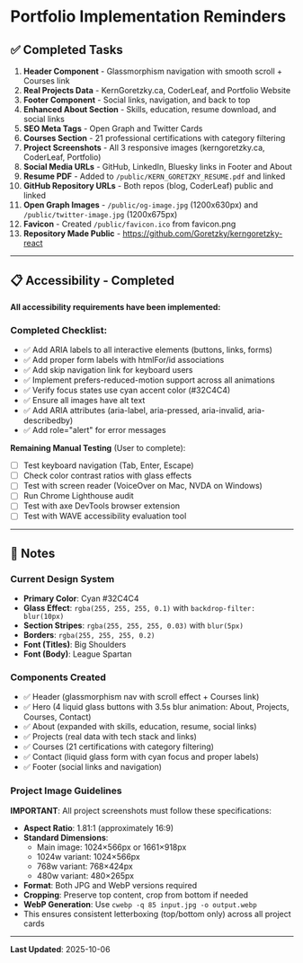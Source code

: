 # Portfolio Implementation Reminders

## ✅ Completed Tasks

1. **Header Component** - Glassmorphism navigation with smooth scroll + Courses link
2. **Real Projects Data** - KernGoretzky.ca, CoderLeaf, and Portfolio Website
3. **Footer Component** - Social links, navigation, and back to top
4. **Enhanced About Section** - Skills, education, resume download, and social links
5. **SEO Meta Tags** - Open Graph and Twitter Cards
6. **Courses Section** - 21 professional certifications with category filtering
7. **Project Screenshots** - All 3 responsive images (kerngoretzky.ca, CoderLeaf, Portfolio)
8. **Social Media URLs** - GitHub, LinkedIn, Bluesky links in Footer and About
9. **Resume PDF** - Added to `/public/KERN_GORETZKY_RESUME.pdf` and linked
10. **GitHub Repository URLs** - Both repos (blog, CoderLeaf) public and linked
11. **Open Graph Images** - `/public/og-image.jpg` (1200x630px) and `/public/twitter-image.jpg` (1200x675px)
12. **Favicon** - Created `/public/favicon.ico` from favicon.png
13. **Repository Made Public** - https://github.com/Goretzky/kerngoretzky-react

---

## 📋 Accessibility - Completed

**All accessibility requirements have been implemented:**

### Completed Checklist:
- ✅ Add ARIA labels to all interactive elements (buttons, links, forms)
- ✅ Add proper form labels with htmlFor/id associations
- ✅ Add skip navigation link for keyboard users
- ✅ Implement prefers-reduced-motion support across all animations
- ✅ Verify focus states use cyan accent color (#32C4C4)
- ✅ Ensure all images have alt text
- ✅ Add ARIA attributes (aria-label, aria-pressed, aria-invalid, aria-describedby)
- ✅ Add role="alert" for error messages

**Remaining Manual Testing** (User to complete):
- [ ] Test keyboard navigation (Tab, Enter, Escape)
- [ ] Check color contrast ratios with glass effects
- [ ] Test with screen reader (VoiceOver on Mac, NVDA on Windows)
- [ ] Run Chrome Lighthouse audit
- [ ] Test with axe DevTools browser extension
- [ ] Test with WAVE accessibility evaluation tool

---

## 📝 Notes

### Current Design System
- **Primary Color**: Cyan #32C4C4
- **Glass Effect**: `rgba(255, 255, 255, 0.1)` with `backdrop-filter: blur(10px)`
- **Section Stripes**: `rgba(255, 255, 255, 0.03)` with `blur(5px)`
- **Borders**: `rgba(255, 255, 255, 0.2)`
- **Font (Titles)**: Big Shoulders
- **Font (Body)**: League Spartan

### Components Created
- ✅ Header (glassmorphism nav with scroll effect + Courses link)
- ✅ Hero (4 liquid glass buttons with 3.5s blur animation: About, Projects, Courses, Contact)
- ✅ About (expanded with skills, education, resume, social links)
- ✅ Projects (real data with tech stack and links)
- ✅ Courses (21 certifications with category filtering)
- ✅ Contact (liquid glass form with cyan focus and proper labels)
- ✅ Footer (social links and navigation)

### Project Image Guidelines
**IMPORTANT**: All project screenshots must follow these specifications:
- **Aspect Ratio**: 1.81:1 (approximately 16:9)
- **Standard Dimensions**:
  - Main image: 1024×566px or 1661×918px
  - 1024w variant: 1024×566px
  - 768w variant: 768×424px
  - 480w variant: 480×265px
- **Format**: Both JPG and WebP versions required
- **Cropping**: Preserve top content, crop from bottom if needed
- **WebP Generation**: Use `cwebp -q 85 input.jpg -o output.webp`
- This ensures consistent letterboxing (top/bottom only) across all project cards

---

**Last Updated**: 2025-10-06
